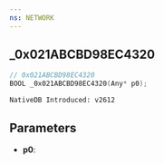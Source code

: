 ```yaml
---
ns: NETWORK 
---
```


## _0x021ABCBD98EC4320

```c
// 0x021ABCBD98EC4320 
BOOL _0x021ABCBD98EC4320(Any* p0);
```

```
NativeDB Introduced: v2612
```

## Parameters
* **p0**:
